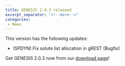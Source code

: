 ```yaml
---
title: GENESIS 2.0.3 released
excerpt_separator: "<!--more-->"
categories:
 - News
---
```


This version has the following updates:

-   (SPDYN) Fix solute list allocation in gREST (Bugfix)

<!--more-->
Get GENESIS 2.0.3 now from our [download
page](https://github.com/genesis-release-r-ccs/genesis/releases/tag/v2.0.3)!
